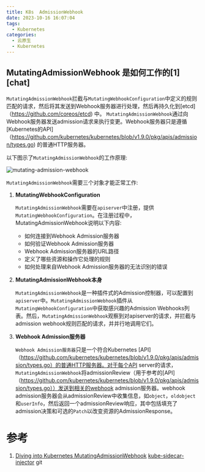 ```yaml
---
title: K8s  AdmissionWebhook
date: 2023-10-16 16:07:04
tags:
  - Kubernetes
categories: 
  - 云原生
  - Kubernetes  
---
```


<p></p>
<!-- more -->

## MutatingAdmissionWebhook 是如何工作的[1][chat]
`MutatingAdmissionWebhook`拦截与`MutatingWebhookConfiguration`中定义的规则匹配的请求，然后将其发送到Webhook服务器进行处理，然后再持久化到[etcd]（https://github.com/coreos/etcd) 中。 `MutatingAdmissionWebhook`通过向Webhook服务器发送admission请求来执行变更。Webhook服务器只是遵循[Kubernetes的API]（https://github.com/kubernetes/kubernetes/blob/v1.9.0/pkg/apis/admission/types.go)  的普通HTTP服务器。

以下图示了`MutatingAdmissionWebhook`的工作原理:

![mutating-admission-webhook](https://github.com/morvencao/kube-mutating-webhook-tutorial/blob/master/mutating-admission-webhook.jpg)

`MutatingAdmissionWebhook`需要三个对象才能正常工作:

1. **MutatingWebhookConfiguration**

   `MutatingAdmissionWebhook`需要在`apiserver`中注册，提供`MutatingWebhookConfiguration`。在注册过程中，MutatingAdmissionWebhook说明以下内容:

   - 如何连接到Webhook Admission服务器
   - 如何验证Webhook Admission服务器
   - Webhook Admission服务器的URL路径
   - 定义了哪些资源和操作它处理的规则
   - 如何处理来自Webhook Admission服务器的无法识别的错误

2. **MutatingAdmissionWebhook本身**

   `MutatingAdmissionWebhook`是一种插件式的Admission控制器，可以配置到`apiserver`中。`MutatingAdmissionWebhook`插件从`MutatingWebhookConfiguration`中获取感兴趣的Admission Webhooks列表。然后，`MutatingAdmissionWebhook`观察到对apiserver的请求，并拦截与admission webhook规则匹配的请求，并并行地调用它们。

3. **Webhook Admission服务器**

   `Webhook Admission服务器`只是一个符合Kubernetes [API]（https://github.com/kubernetes/kubernetes/blob/v1.9.0/pkg/apis/admission/types.go）的普通HTTP服务器。对于每个API server的请求，`MutatingAdmissionWebhook`将admissionReview（用于参考的[API]（https://github.com/kubernetes/kubernetes/blob/v1.9.0/pkg/apis/admission/types.go））发送到相关的webhook admission服务器。webhook admission服务器会从admissionReview中收集信息，如`object`，`oldobject`和`userInfo`，然后返回一个admissionReview响应，其中包括填充了admission决策和可选的`Patch`以改变资源的AdmissionResponse。


# 参考

1. [Diving into Kubernetes MutatingAdmissionWebhook](https://medium.com/ibm-cloud/diving-into-kubernetes-mutatingadmissionwebhook-6ef3c5695f74)
[kube-sidecar-injector](https://github.com/www6v/kube-sidecar-injector)  git
